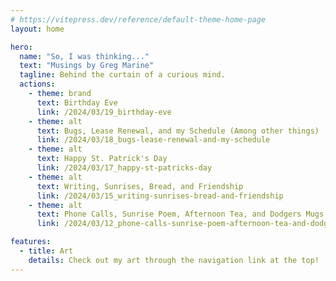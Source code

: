 ```yaml
---
# https://vitepress.dev/reference/default-theme-home-page
layout: home

hero:
  name: "So, I was thinking..."
  text: "Musings by Greg Marine"
  tagline: Behind the curtain of a curious mind.
  actions:
    - theme: brand
      text: Birthday Eve
      link: /2024/03/19_birthday-eve
    - theme: alt
      text: Bugs, Lease Renewal, and my Schedule (Among other things)
      link: /2024/03/18_bugs-lease-renewal-and-my-schedule
    - theme: alt
      text: Happy St. Patrick's Day
      link: /2024/03/17_happy-st-patricks-day
    - theme: alt
      text: Writing, Sunrises, Bread, and Friendship
      link: /2024/03/15_writing-sunrises-bread-and-friendship
    - theme: alt
      text: Phone Calls, Sunrise Poem, Afternoon Tea, and Dodgers Mugs
      link: /2024/03/12_phone-calls-sunrise-poem-afternoon-tea-and-dodgers-mugs

features:
  - title: Art
    details: Check out my art through the navigation link at the top!
---
```


